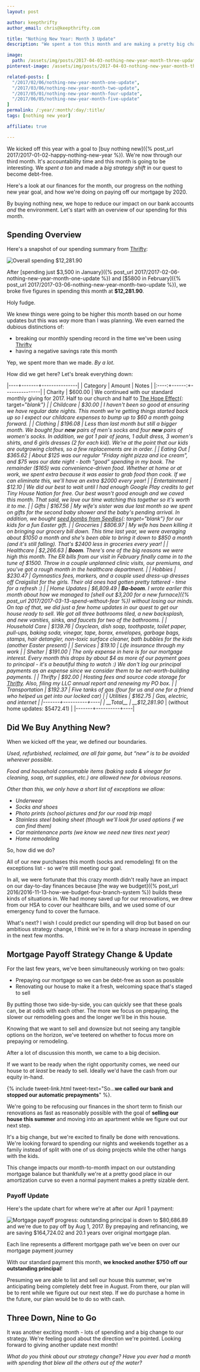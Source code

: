 ```yaml
---
layout: post

author: keepthrifty
author_email: chris@keepthrifty.com

title: "Nothing New Year: Month 3 Update"
description: "We spent a ton this month and are making a pretty big change in our strategy to become debt-free"

image:
  path: /assets/img/posts/2017-04-03-nothing-new-year-month-three-update/empty-pockets.jpg
pinterest-image: /assets/img/posts/2017-04-03-nothing-new-year-month-three-update/nny-month-3-update

related-posts: [
  "/2017/02/06/nothing-new-year-month-one-update",
  "/2017/03/06/nothing-new-year-month-two-update",
  "/2017/05/01/nothing-new-year-month-four-update",
  "/2017/06/05/nothing-new-year-month-five-update"
]
permalink: /:year/:month/:day/:title/
tags: [nothing new year]

affiliate: true

---
```


We kicked off this year with a goal to [buy nothing new]({% post_url 2017/2017-01-02-happy-nothing-new-year %}). We're now through our third month. It's accountability time and this month is going to be interesting. We _spent a ton_ and made a _big strategy shift_ in our quest to become debt-free.

Here's a look at our finances for the month, our progress on the nothing new year goal, and how we're doing on paying off our mortgage by 2020.

By buying nothing new, we hope to reduce our impact on our bank accounts _and_ the environment. Let's start with an overview of our spending for this month.

## Spending Overview

Here's a snapshot of our spending summary from [Thrifty]({{site.url}}/thrifty/):

![Overall spending $12,281.90]({{site.url}}/assets/img/posts/2017-04-03-nothing-new-year-month-three-update/nny-month-three-spending.png)

After [spending just $3,500 in January]({% post_url 2017/2017-02-06-nothing-new-year-month-one-update %}) and [$5800 in February]({% post_url 2017/2017-03-06-nothing-new-year-month-two-update %}), we broke five figures in spending this month at __$12,281.90__.

Holy fudge.

We knew things were going to be higher this month based on our home updates but this was _way_ more than I was planning. We even earned the dubious distinctions of:

- breaking our monthly spending record in the time we've been using [Thrifty]({{site.url}}/thrifty/)
- having a negative savings rate this month

Yep, we spent more than we made. _By a lot_.

How did we get here? Let's break everything down:

|----+-------+---------------|
| Category | Amount  | Notes |
|:----:+------:+---------------|
| Charity  | $600.00 | We continued with our standard monthly giving for 2017. Half to our church and half to [The Hope Effect](http://hopeeffect.com/){: target="_blank"} |
| Childcare  | $30.00 | I haven't been so good at ensuring we have regular date nights. This month we're getting things started back up so I expect our childcare expenses to bump up to $60 a month going forward. |
| Clothing | $196.08 | Less than last month but still a bigger month. We bought four ___new___ pairs of men's socks and four ___new___ pairs of women's socks. In addition, we got 1 pair of jeans, 1 adult dress, 3 women's shirts, and 6 girls dresses (2 for each kid). We're at the point that our kids are outgrowing clothes, so a few replacements are in order. |
| Eating Out | $365.62 | About $125 was our regular "Friday night pizza and ice cream", and $75 was our date night - both "good" spending in my book. The remainder ($165) was convenience-driven food. Whether at home or at work, we spent extra because it was easier to grab food than cook. If we can eliminate this, we'll have an extra $2000 every year! |
| Entertainment | $12.10 | We did our best to wait until I had enough Google Play credits to get Tiny House Nation for free. Our best wasn't good enough and we caved this month. That said, we love our time watching this together so it's worth it to me. |
| Gifts | $167.56 | My wife's sister was due last month so we spent on gifts for the second baby shower and the baby's pending arrival. In addition, we bought [seed bombs from Seedles](https://growtherainbow.com/){: target="_blank"} for our kids for a fun Easter gift. |
| Groceries | $806.97 | My wife has been killing it on bringing our grocery bill down. This time last year, we were averaging about $1050 a month and she's been able to bring it down to $850 a month (and it's still falling). That's $2400 less in groceries every year! |
| Healthcare | $2,266.63 | ___Boom___. There's one of the big reasons we were high this month. The ER bills from our visit in February finally came in to the tune of $1500. Throw in a couple unplanned clinic visits, our premiums, and you've got a rough month in the healthcare department. |
| Hobbies | $230.47 | Gymnastics fees, markers, and a couple used dress-up dresses off Craigslist for the girls. Their old ones had gotten pretty tattered - time for a refresh :) |
| Home Updates | $6,809.49 | ___Ba-boom___. I wrote earlier this month about how we managed to [shell out $3,200 for a new furnace]({% post_url 2017/2017-03-13-spend-without-fear %}) without losing our minds. On top of that, we did _just a few_ home updates in our quest to get our house ready to sell. We got all three bathrooms tiled, a new backsplash, and new vanities, sinks, and faucets for two of the bathrooms. |
| Household Care | $139.76 | Oxyclean, dish soap, toothpaste, toilet paper, pull-ups, baking soda, vinegar, tape, borax, envelopes, garbage bags, stamps, hair detangler, non-toxic surface cleaner, bath bubbles for the kids (another Easter present) |
| Services | $19.10 | Life insurance through my work |
| Shelter | $191.00 | The only expense in here is for our mortgage interest. Every month this drops by about $4 as more of our payment goes to principal - it's a beautiful thing to watch :) _We don't log our principal payments as an expense since we consider them to be net-worth-building payments._  |
| Thrifty | $92.00 | Hosting fees and source code storage for [Thrifty]({{site.url}}/thrifty/). Also, filing my LLC annual report and renewing my PO box. |
| Transportation | $192.37 | Five tanks of gas (four for us and one for a friend who helped us get into our locked car) |
| Utilities | $162.75 | Gas, electric, and internet |
|-------+----------+----|
| __Total__ | __$12,281.90__ | (without home updates: $5472.41)   |
|-------+----------+----|

## Did We Buy Anything New?

When we kicked off the year, we defined our boundaries.

_Used, refurbished, reclaimed, are all fair game, but “new” is to be avoided wherever possible._

_Food and household consumable items (baking soda & vinegar for cleaning, soap, art supplies, etc.) are allowed new for obvious reasons._

_Other than this, we only have a short list of exceptions we allow:_

- _Underwear_
- _Socks and shoes_
- _Photo prints (school pictures and for our road trip map)_
- _Stainless steel baking sheet (though we’ll look for used options if we can find them)_
- _Car maintenance parts (we know we need new tires next year)_
- _Home remodeling_

So, how did we do?

All of our new purchases this month (socks and remodeling) fit on the exceptions list - so we're still meeting our goal.

In all, we were fortunate that this crazy month didn't really have an impact on our day-to-day finances because [the way we budget]({% post_url 2016/2016-11-13-how-we-budget-four-branch-system %}) builds these kinds of situations in. We had money saved up for our renovations, we drew from our HSA to cover our healthcare bills, and we used some of our emergency fund to cover the furnace.

What's next? I wish I could predict our spending will drop but based on our ambitious strategy change, I think we're in for a sharp increase in spending in the next few months.

## Mortgage Payoff Strategy Change & Update

For the last few years, we've been simultaneously working on two goals:

- Prepaying our mortgage so we can be debt-free as soon as possible
- Renovating our house to make it a fresh, welcoming space that's staged to sell

By putting those two side-by-side, you can quickly see that these goals can, be at odds with each other. The more we focus on prepaying, the slower our remodeling goes and the longer we'll be in this house.

Knowing that we want to sell and downsize but not seeing any tangible options on the horizon, we've teetered on whether to focus more on prepaying or remodeling.

After a lot of discussion this month, we came to a big decision.

If we want to be ready when the right opportunity comes, we need our house to _at least_ be ready to sell. Ideally we'd have the cash from our equity in-hand.

{% include tweet-link.html tweet-text="So...__we called our bank and stopped our automatic prepayments__" %}.

We're going to be refocusing our finances in the short term to finish our renovations as fast as reasonably possible with the goal of __selling our house this summer__ and moving into an apartment while we figure out our next step.

It's a big change, but we're excited to finally be done with renovations. We're looking forward to spending our nights and weekends together as a family instead of split with one of us doing projects while the other hangs with the kids.

This change impacts our month-to-month impact on our outstanding mortgage balance but thankfully we're at a pretty good place in our amortization curve so even a normal payment makes a pretty sizable dent.

### Payoff Update

Here's the update chart for where we're at after our April 1 payment:

![Mortgage payoff progress: outstanding principal is down to $80,686.89 and we're due to pay off by Aug 1, 2017. By prepaying and refinancing, we are saving $164,724.02 and 20.1 years over original mortgage plan.]({{site.url}}/assets/img/mortgage-payoff/Mortgage-Payoff-Apr-2017.png)

<div class="image-caption">Each line represents a different mortgage path we've been on over our mortgage payment journey</div>

With our standard payment this month, __we knocked another $750 off our outstanding principal__!

Presuming we are able to list and sell our house this summer, we're anticipating being completely debt free in August. From there, our plan will be to rent while we figure out our next step. If we do purchase a home in the future, our plan would be to do so with cash.

## Three Down, Nine to Go

It was another exciting month - lots of spending and a big change to our strategy. We're feeling good about the direction we're pointed. Looking forward to giving another update next month!



_What do you think about our strategy change? Have you ever had a month with spending that blew all the others out of the water?_
